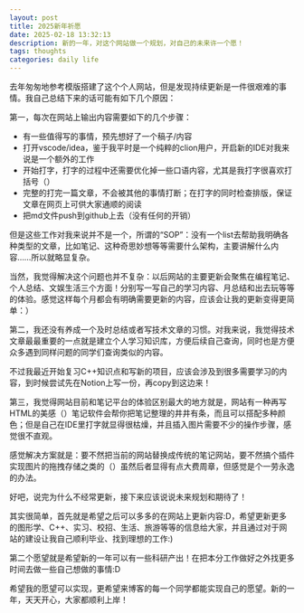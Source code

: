 ```yaml
---
layout: post
title: 2025新年祈愿
date: 2025-02-18 13:32:13
description: 新的一年，对这个网站做一个规划，对自己的未来许一个愿！
tags: thoughts
categories: daily life
---
```


去年匆匆地参考模版搭建了这个个人网站，但是发现持续更新是一件很艰难的事情。我自己总结下来的话可能有如下几个原因：

第一，每次在网站上输出内容需要如下的几个步骤：
 * 有一些值得写的事情，预先想好了一个稿子/内容
 * 打开vscode/idea，鉴于我平时是一个纯粹的clion用户，开启新的IDE对我来说是一个额外的工作
 * 开始打字，打字的过程中还需要优化掉一些口语内容，尤其是我打字很喜欢打括号（）
 * 完整的打完一篇文章，不会被其他的事情打断；在打字的同时检查排版，保证文章在网页上可供大家通顺的阅读
 * 把md文件push到github上去（没有任何的开销）

但是这些工作对我来说并不是一个，所谓的“SOP”：没有一个list去帮助我明确各种类型的文章，比如笔记、这种奇思妙想等等需要什么架构，主要讲解什么内容……所以就略显复杂。

当然，我觉得解决这个问题也并不复杂：以后网站的主要更新会聚焦在编程笔记、个人总结、文娱生活三个方面！分别写一写自己的学习内容、月总结和出去玩等等的体验。感觉这样每个月都会有明确需要更新的内容，应该会让我的更新变得更简单：）

第二，我还没有养成一个及时总结或者写技术文章的习惯。对我来说，我觉得技术文章最最重要的一点就是建立个人学习知识库，方便后续自己查询，同时也是方便众多遇到同样问题的同学们查询类似的内容。

不过我最近开始复习C++知识点和写新的项目，应该会涉及到很多需要学习的内容，到时候尝试先在Notion上写一份，再copy到这边来！

第三，我觉得网站目前和笔记平台的体验区别最大的地方就是，网站有一种再写HTML的美感（）笔记软件会帮你把笔记整理的井井有条，而且可以搭配多种颜色；但是自己在IDE里打字就显得很枯燥，并且插入图片需要不少的操作步骤，感觉很不直观。

感觉解决方案就是：要不然把当前的网站替换成传统的笔记网站，要不然搞个插件实现图片的拖拽存储之类的（）虽然后者显得有点大费周章，但感觉是个一劳永逸的办法。

好吧，说完为什么不经常更新，接下来应该说说未来规划和期待了！

其实很简单，首先就是希望之后可以多多的在网站上更新内容:D，希望更新更多的图形学、C++、实习、校招、生活、旅游等等的信息给大家，并且通过对于网站的建设让我自己顺利毕业、找到理想的工作:)

第二个愿望就是希望新的一年可以有一些科研产出！在把本分工作做好之外找更多时间去做一些自己想做的事情:D

希望我的愿望可以实现，更希望来博客的每一个同学都能实现自己的愿望。新的一年，天天开心，大家都顺利上岸！